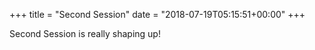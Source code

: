 +++
title = "Second Session"
date = "2018-07-19T05:15:51+00:00"
+++

Second Session is really shaping up!
			